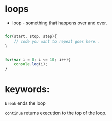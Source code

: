 # loops

- loop - something that happens over and over. 

```js

for(start, stop, step){
    // code you want to repeat goes here..
}

```

```js

for(var i = 0; i <= 10; i++){
    console.log(i);
}

```

# keywords:

`break` ends the loop

 `continue` returns execution to the top of the loop.